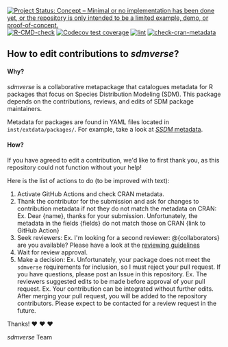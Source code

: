 [![Project Status: Concept – Minimal or no implementation has been done yet, or the repository is only intended to be a limited example, demo, or proof-of-concept.](https://www.repostatus.org/badges/latest/concept.svg)](https://www.repostatus.org/#concept)
[![R-CMD-check](https://github.com/sylvainschmitt/sdmverse/actions/workflows/check-standard.yaml/badge.svg)](https://github.com/sylvainschmitt/sdmverse/actions/workflows/check-standard.yaml)
[![Codecov test coverage](https://codecov.io/gh/sylvainschmitt/sdmverse/branch/main/graph/badge.svg)](https://app.codecov.io/gh/sylvainschmitt/sdmverse?branch=main)
[![lint](https://github.com/sylvainschmitt/sdmverse/workflows/lint/badge.svg)](https://github.com/sylvainschmitt/sdmverse/actions?query=workflow%3Alint)
[![check-cran-metadata](https://github.com/sylvainschmitt/sdmverse/actions/workflows/check-cran-metadata.yaml/badge.svg)](https://github.com/sylvainschmitt/sdmverse/actions?query=workflow%3Acheck-cran-metadata)

##  How to edit contributions to *sdmverse*?

#### **Why?**

*sdmverse* is a collaborative metapackage that catalogues metadata for R packages that focus on Species Distribution Modeling (SDM). This package depends on the contributions, reviews, and edits of SDM package maintainers.

Metadata for packages are found in YAML files located in `inst/extdata/packages/`.
For example, take a look at [*SSDM* metadata](https://github.com/sylvainschmitt/sdmverse/blob/main/inst/extdata/packages/SSDM.yaml).

#### **How?**

If you have agreed to edit a contribution, we'd like to first thank you, as this repository could not function without your help!

Here is the list of actions to do (to be improved with text):

1. Activate GitHub Actions and check CRAN metadata.
2. Thank the contributor for the submission and ask for changes to contribution metadata if not they do not match the metadata on CRAN:
    Ex. Dear {name}, thanks for your submission.
        Unfortunately, the metadata in the fields {fields} do not match those on CRAN {link to GitHub Action}
3. Seek reviewers:
    Ex. I'm looking for a second reviewer: @{collaborators} are you available? Please have a look at the  [reviewing guidelines](https://github.com/sylvainschmitt/sdmverse/blob/main/REVIEWING.md)
4. Wait for review approval.
5. Make a decision:
    Ex. Unfortunately, your package does not meet the `sdmverse` requirements for inclusion, so I must reject your pull request. If you have questions, please post an Issue in this repository.
    Ex. The reviewers suggested edits to be made before approval of your pull request.
    Ex. Your contribution can be integrated without further edits. After merging your pull request, you will be added to the repository contributors. Please expect to be contacted for a review request in the future.
    
Thanks! :heart: :heart: :heart:

*sdmverse* Team
